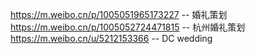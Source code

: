 https://m.weibo.cn/p/1005051965173227 -- 婚礼策划
https://m.weibo.cn/p/1005052724471815 -- 杭州婚礼策划
https://m.weibo.cn/u/5212153366 -- DC wedding
